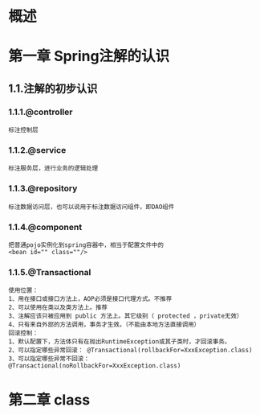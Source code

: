 # 概述
# 第一章 Spring注解的认识
## 1.1.注解的初步认识
### 1.1.1.@controller
    标注控制层

### 1.1.2.@service
    标注服务层，进行业务的逻辑处理
### 1.1.3.@repository
    标注数据访问层，也可以说用于标注数据访问组件，即DAO组件
### 1.1.4.@component 
    把普通pojo实例化到spring容器中，相当于配置文件中的 
    <bean id="" class=""/>
### 1.1.5.@Transactional
    使用位置：
    1、用在接口或接口方法上，AOP必须是接口代理方式。不推荐	
    2、可以使用在类以及类方法上。推荐
    3、注解应该只被应用到 public 方法上。其它级别（ protected ，private无效）
    4、只有来自外部的方法调用，事务才生效。（不能由本地方法直接调用）
    回滚控制：
    1、默认配置下，方法体只有在抛出RuntimeException或其子类时，才回滚事务。
    2、可以指定哪些异常回滚： @Transactional(rollbackFor=XxxException.class)
    3、可以指定哪些异常不回滚： @Transactional(noRollbackFor=XxxException.class)

# 第二章 class
    

    